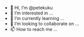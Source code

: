- 👋 Hi, I’m @petekuku
- 👀 I’m interested in ...
- 🌱 I’m currently learning ...
- 💞️ I’m looking to collaborate on ...
- 📫 How to reach me ...

<!---
petekuku/petekuku is a ✨ special ✨ repository because its `README.md` (this file) appears on your GitHub profile.
You can click the Preview link to take a look at your changes.
--->
